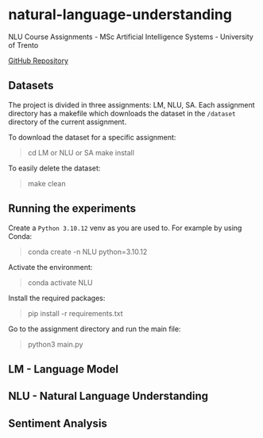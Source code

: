 # natural-language-understanding
NLU Course Assignments - MSc Artificial Intelligence Systems - University of Trento

[GitHub Repository](https://github.com/sa1g/natural-language-understanding)

## Datasets
The project is divided in three assignments: LM, NLU, SA. Each assignment directory has a makefile which downloads the dataset in the `/dataset` directory of the current assignment.

To download the dataset for a specific assignment:
> cd LM or NLU or SA
> make install

To easily delete the dataset:
> make clean

## Running the experiments
Create a `Python 3.10.12` venv as you are used to. For example by using Conda:
> conda create -n NLU python=3.10.12

Activate the environment:
> conda activate NLU

Install the required packages:
> pip install -r requirements.txt 

Go to the assignment directory and run the main file:
> python3 main.py

## LM - Language Model

## NLU - Natural Language Understanding

## Sentiment Analysis
